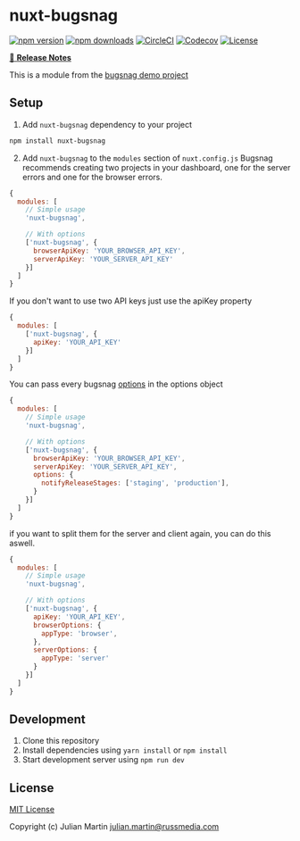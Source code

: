 # nuxt-bugsnag

[![npm version][npm-version-src]][npm-version-href]
[![npm downloads][npm-downloads-src]][npm-downloads-href]
[![CircleCI][circle-ci-src]][circle-ci-href]
[![Codecov][codecov-src]][codecov-href]
[![License][license-src]][license-href]

>

[📖 **Release Notes**](./CHANGELOG.md)

This is a module from the [bugsnag demo project](https://github.com/bugsnag/bugsnag-js/tree/master/examples/nuxtjs)

## Setup

1. Add `nuxt-bugsnag` dependency to your project

```bash
npm install nuxt-bugsnag
```

2. Add `nuxt-bugsnag` to the `modules` section of `nuxt.config.js`
Bugsnag recommends creating two projects in your dashboard, one for the server errors and one for the browser errors.

```js
{
  modules: [
    // Simple usage
    'nuxt-bugsnag',

    // With options
    ['nuxt-bugsnag', {
      browserApiKey: 'YOUR_BROWSER_API_KEY',
      serverApiKey: 'YOUR_SERVER_API_KEY'
    }]
  ]
}
```

If you don't want to use two API keys just use the apiKey property

```js
{
  modules: [
    ['nuxt-bugsnag', {
      apiKey: 'YOUR_API_KEY'
    }]
  ]
}
```

You can pass every bugsnag [options](https://docs.bugsnag.com/platforms/javascript/configuration-options/) in the options object


```js
{
  modules: [
    // Simple usage
    'nuxt-bugsnag',

    // With options
    ['nuxt-bugsnag', {
      browserApiKey: 'YOUR_BROWSER_API_KEY',
      serverApiKey: 'YOUR_SERVER_API_KEY',
      options: {
        notifyReleaseStages: ['staging', 'production'],
      }
    }]
  ]
}
```

if you want to split them for the server and client again, you can do this aswell.

```js
{
  modules: [
    // Simple usage
    'nuxt-bugsnag',

    // With options
    ['nuxt-bugsnag', {
      apiKey: 'YOUR_API_KEY',
      browserOptions: {
        appType: 'browser',
      },
      serverOptions: {
        appType: 'server'
      }
    }]
  ]
}
```


## Development

1. Clone this repository
2. Install dependencies using `yarn install` or `npm install`
3. Start development server using `npm run dev`

## License

[MIT License](./LICENSE)

Copyright (c) Julian Martin <julian.martin@russmedia.com>

<!-- Badges -->
[npm-version-src]: https://img.shields.io/npm/v/nuxt-bugsnag/latest.svg?style=flat-square
[npm-version-href]: https://npmjs.com/package/nuxt-bugsnag

[npm-downloads-src]: https://img.shields.io/npm/dt/nuxt-bugsnag.svg?style=flat-square
[npm-downloads-href]: https://npmjs.com/package/nuxt-bugsnag

[circle-ci-src]: https://circleci.com/gh/JulianMar/nuxt-bugsnag/tree/master.svg?style=shield
[circle-ci-href]: https://circleci.com/gh/julianmar/nuxt-bugsnag

[codecov-src]: https://img.shields.io/codecov/c/github/julianmar/nuxt-bugsnag.svg?style=flat-square
[codecov-href]: https://codecov.io/gh/julianmar/nuxt-bugsnag

[license-src]: https://img.shields.io/npm/l/nuxt-bugsnag.svg?style=flat-square
[license-href]: https://npmjs.com/package/nuxt-bugsnag
